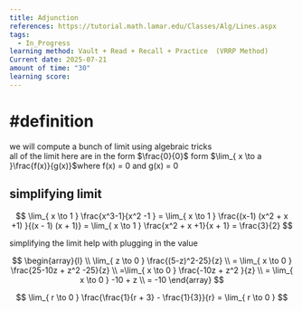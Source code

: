 ```yaml
---
title: Adjunction
references: https://tutorial.math.lamar.edu/Classes/Alg/Lines.aspx
tags:
  - In_Progress
learning method: Vault + Read + Recall + Practice  (VRRP Method)
Current date: 2025-07-21
amount of time: "30"
learning score:
---
```

# #definition  
we will compute a bunch of limit using algebraic tricks  
all of the limit here are in the form $\frac{0}{0}$ form $\lim_{ x \to a }\frac{f(x)}{g(x)}$where f(x)  = 0 and g(x) = 0 

## simplifying limit  
$$
\lim_{ x \to 1 } \frac{x^3-1}{x^2  -1 } = \lim_{ x \to 1 } \frac{(x-1) (x^2 + x +1)  }{(x - 1) (x + 1)}   = \lim_{ x \to 1 }  \frac{x^2 + x +1}{x + 1}  = \frac{3}{2}
$$

simplifying the limit  help with plugging in the value 

$$
\begin{array}{l}  \\
\lim_{ z \to 0 }   \frac{(5-z)^2-25}{z}  \\
 = \lim_{ x \to 0 } \frac{25-10z + z^2  -25}{z}   \\
=\lim_{ x \to 0 } \frac{-10z + z^2 }{z}   \\
=  \lim_{ x \to 0 }  -10 + z \\
 =  -10 
\end{array}
$$


$$
\lim_{ r \to 0 }   \frac{\frac{1}{r + 3}  - \frac{1}{3}}{r}   =  \lim_{ r \to 0 }  
$$